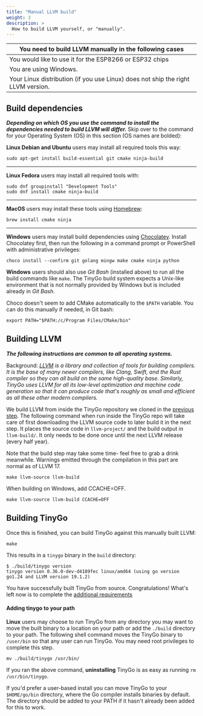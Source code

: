 ```yaml
---
title: "Manual LLVM build"
weight: 3
description: >
  How to build LLVM yourself, or "manually".
---
```



| You need to build LLVM manually in the following cases |
|---|
|  You would like to use it for the ESP8266 or ESP32 chips |
| You are using Windows. |
| Your Linux distribution (if you use Linux) does not ship the right LLVM version. |


## Build dependencies
***Depending on which OS you use the command to install
the dependencies needed to build LLVM will differ.*** Skip over to the command for your Operating System (OS) in this section (OS names are bolded):


**Linux Debian and Ubuntu** users may install all required tools this way:
```shell
sudo apt-get install build-essential git cmake ninja-build
```

---

**Linux Fedora** users may install all required tools with:
```shell
sudo dnf groupinstall "Development Tools"
sudo dnf install cmake ninja-build
```

---

**MacOS** users may install these tools using [Homebrew](https://brew.sh/):

```shell
brew install cmake ninja
```

---

**Windows** users may install build dependencies using [Chocolatey](https://chocolatey.org/). Install Chocolatey first, then run the following in a command prompt or PowerShell with administrative privileges:

```shell
choco install --confirm git golang mingw make cmake ninja python
```
**Windows** users should also use *Git Bash* (installed above) to run all the build commands like `make`. The TinyGo build system expects a Unix-like environment that is not normally provided by Windows but is included already in *Git Bash*.

Choco doesn't seem to add CMake automatically to the `$PATH` variable. You can do this manually if needed, in Git bash:

```shell
export PATH="$PATH:/c/Program Files/CMake/bin"
```

## Building LLVM
***The following instructions are common to all operating systems.***

Background: *[LLVM](https://llvm.org/) is a library and collection of tools for building compilers. It is the base of many newer compilers, like Clang, Swift, and the Rust compiler so they can all build on the same high-quality base. Similarly, TinyGo uses LLVM for all its low-level optimization and machine code generation so that it can produce code that's roughly as small and efficient as all these other modern compilers.*

We build LLVM from inside the TinyGo repository we cloned in the [previous step](../). The following command when run inside the TinyGo repo will take care of first downloading the LLVM source code to later build it in the next step. It places the source code in `llvm-project/` and the build output in `llvm-build/`. It only needs to be done once until the next LLVM release (every half year).

Note that the build step may take some time- feel free to grab a drink meanwhile. Warnings emitted through the compilation in this part are normal as of LLVM 17.

```shell
make llvm-source llvm-build
```

When building on Windows, add CCACHE=OFF.

```shell
make llvm-source llvm-build CCACHE=OFF
```


## Building TinyGo

Once this is finished, you can build TinyGo against this manually built LLVM:

```shell
make
```

This results in a `tinygo` binary in the `build` directory:

```shell
$ ./build/tinygo version
tinygo version 0.36.0-dev-d4189fec linux/amd64 (using go version go1.24 and LLVM version 19.1.2)
```

You have successfully built TinyGo from source. Congratulations! What's left now is to complete the [additional requirements](../additional-requirements)

#### Adding tinygo to your path

**Linux** users may choose to run TinyGo from any directory you may want to move the built binary to a location on your path
or add the `./build` directory to your path. The following shell command moves the TinyGo binary to `/user/bin` so that any user can run TinyGo. You may need root privileges to complete this step.
```shell
mv ./build/tinygo /usr/bin/
```
If you ran the above command, **uninstalling** TinyGo is as easy as running `rm /usr/bin/tinygo`.

If you'd prefer a user-based install you can move TinyGo to your `$HOME/go/bin` directory, where the Go compiler installs binaries by default. The directory should be added to your PATH if it hasn't already been added for this to work.